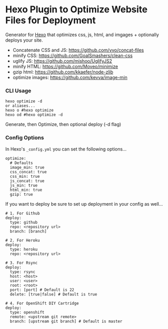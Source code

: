 # Hexo Plugin to Optimize Website Files for Deployment

Generator for [Hexo](http://zespia.tw/hexo/) that optimizes css, js, html, and imgages + optionally deploys your site.

- Concatenate CSS and JS: https://github.com/vvo/concat-files
- minify CSS: https://github.com/GoalSmashers/clean-css
- uglify JS: https://github.com/mishoo/UglifyJS2
- minify HTML: https://github.com/Moveo/minimize
- gzip html: https://github.com/kkaefer/node-zlib
- optimize images: https://github.com/kevva/image-min

### CLI Usage

```
hexo optimize -d
or aliases...
hexo o #hexo optimize
hexo od #hexo optimize -d
```
Generate, then Optimize, then optional deploy (-d flag)

### Config Options
In Hexo's `_config.yml` you can set the following options...

```
optimize:
  # Defaults
  image_min: true
  css_concat: true
  css_min: true
  js_concat: true
  js_min: true
  html_min: true
  gzip: true
```

If you want to deploy be sure to set up deployment in your config as well... 

```
# 1. For Github
deploy:
  type: github
  repo: <repository url>
  branch: [branch]

# 2. For Heroku
deploy:
  type: heroku
  repo: <repository url>

# 3. For Rsync
deploy:
  type: rsync
  host: <host>
  user: <user>
  root: <root>
  port: [port] # Default is 22
  delete: [true|false] # Default is true

# 4. For OpenShift DIY Cartridge
deploy:
  type: openshift
  remote: <upstream git remote>
  branch: [upstream git branch] # Default is master

```